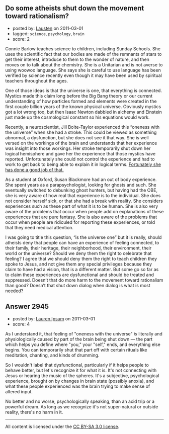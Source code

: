 ## Do some atheists shut down the movement toward rationalism?

- posted by: [Lausten](https://stackexchange.com/users/-1/584-lausten) on 2011-03-01
- tagged: `science`, `psychology`, `brain`
- score: 2

Connie Barlow teaches science to children, including Sunday Schools. She uses the scientific fact that our bodies are made of the remnants of stars to get their interest, introduce to them to the wonder of nature, and then moves on to talk about the chemistry. She is a Unitarian and is not averse to using woowoo language. She says she is careful to use language has been verified by science recently even though it may have been used by spiritual teachers throughout the ages.

One of those ideas is that the universe is one, that everything is connected. Mystics made this claim long before the Big Bang theory or our current understanding of how particles formed and elements were created in the first couple billion years of the known physical universe. Obviously mystics got a lot wrong too, but then Isaac Newton dabbled in alchemy and Einstein just made up the cosmological constant so his equations would work. 

Recently, a neuroscientist, Jill Bolte-Taylor experienced this “oneness with the universe” when she had a stroke. This could be viewed as something abnormal, a dysfunction, but she does not see it that way. She is well versed on the workings of the brain and understands that her experience was insight into those workings. Her stroke temporarily shut down her logical hemisphere and gave her the experience that those mystics have reported. Unfortunately she could not control the experience and had to work to get back to being able to explain it in logical terms. [Fortunately she has done a good job of that.][1] 

As a student at Oxford, Susan Blackmore had an out of body experience. She spent years as a parapsychologist, looking for ghosts and such. She eventually switched to debunking ghost hunters, but having had the OBE, she is very aware of how real that experience is to the individual. She does not consider herself sick, or that she had a break with reality. She considers experiences such as these part of what it is to be human. She is also very aware of the problems that occur when people add on explanations of these experiences that are pure fantasy. She is also aware of the problems that occur when people are ridiculed for reporting these experiences, or told that they need medical attention. 

I was going to title this question, “is the universe one” but it is really, should atheists deny that people can have an experience of feeling connected, to their family, their heritage, their neighborhood, their environment, their world or the universe? Should we deny them the right to celebrate that feeling? I agree that we should deny them the right to teach children they spoke to Jesus, and not give them any special privileges because they claim to have had a vision, that is a different matter. But some go so far as to claim these experiences are dysfunctional and should be treated and suppressed. Doesn’t that do more harm to the movement toward rationalism than good? Doesn’t that shut down dialog when dialog is what is most needed? 


  [1]: http://www.ted.com/talks/jill_bolte_taylor_s_powerful_stroke_of_insight.html


## Answer 2945

- posted by: [Lauren Ipsum](https://stackexchange.com/users/-1/71-lauren-ipsum) on 2011-03-01
- score: 4

<p>As I understand it, that feeling of "oneness with the universe" <em>is</em> literally and physiologically caused by part of the brain being shut down &mdash; the part which helps you define where "you," your "self," ends, and everything else begins. You can temporarily shut that part off with certain rituals like meditation, chanting, and kinds of drumming. </p>

<p>So I wouldn't label that dysfunctional, particularly if it helps people to behave better, but let's recognize it for what it is. It's not connecting with Jesus or hearing the music of the spheres. It's a subjective, psychological experience, brought on by changes in brain state (possibly anoxia), and what these people experienced was the brain trying to make sense of altered input. </p>

<p>No better and no worse, psychologically speaking, than an acid trip or a powerful dream. As long as we recognize it's not super-natural or outside reality, there's no harm in it.</p>




---

All content is licensed under the [CC BY-SA 3.0 license](https://creativecommons.org/licenses/by-sa/3.0/).
